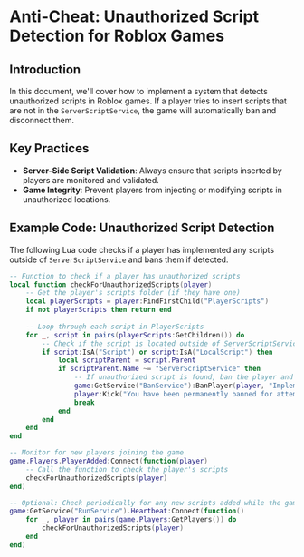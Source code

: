 # Anti-Cheat: Unauthorized Script Detection for Roblox Games

## Introduction

In this document, we'll cover how to implement a system that detects unauthorized scripts in Roblox games. If a player tries to insert scripts that are not in the `ServerScriptService`, the game will automatically ban and disconnect them.

## Key Practices

- **Server-Side Script Validation**: Always ensure that scripts inserted by players are monitored and validated.
- **Game Integrity**: Prevent players from injecting or modifying scripts in unauthorized locations.

## Example Code: Unauthorized Script Detection

The following Lua code checks if a player has implemented any scripts outside of `ServerScriptService` and bans them if detected.

```lua
-- Function to check if a player has unauthorized scripts
local function checkForUnauthorizedScripts(player)
    -- Get the player's scripts folder (if they have one)
    local playerScripts = player:FindFirstChild("PlayerScripts")
    if not playerScripts then return end
    
    -- Loop through each script in PlayerScripts
    for _, script in pairs(playerScripts:GetChildren()) do
        -- Check if the script is located outside of ServerScriptService (i.e. unauthorized)
        if script:IsA("Script") or script:IsA("LocalScript") then
            local scriptParent = script.Parent
            if scriptParent.Name ~= "ServerScriptService" then
                -- If unauthorized script is found, ban the player and disconnect
                game:GetService("BanService"):BanPlayer(player, "Implemented unauthorized scripts.")
                player:Kick("You have been permanently banned for attempting to modify the game with unauthorized scripts.")
                break
            end
        end
    end
end

-- Monitor for new players joining the game
game.Players.PlayerAdded:Connect(function(player)
    -- Call the function to check the player's scripts
    checkForUnauthorizedScripts(player)
end)

-- Optional: Check periodically for any new scripts added while the game is running
game:GetService("RunService").Heartbeat:Connect(function()
    for _, player in pairs(game.Players:GetPlayers()) do
        checkForUnauthorizedScripts(player)
    end
end)
